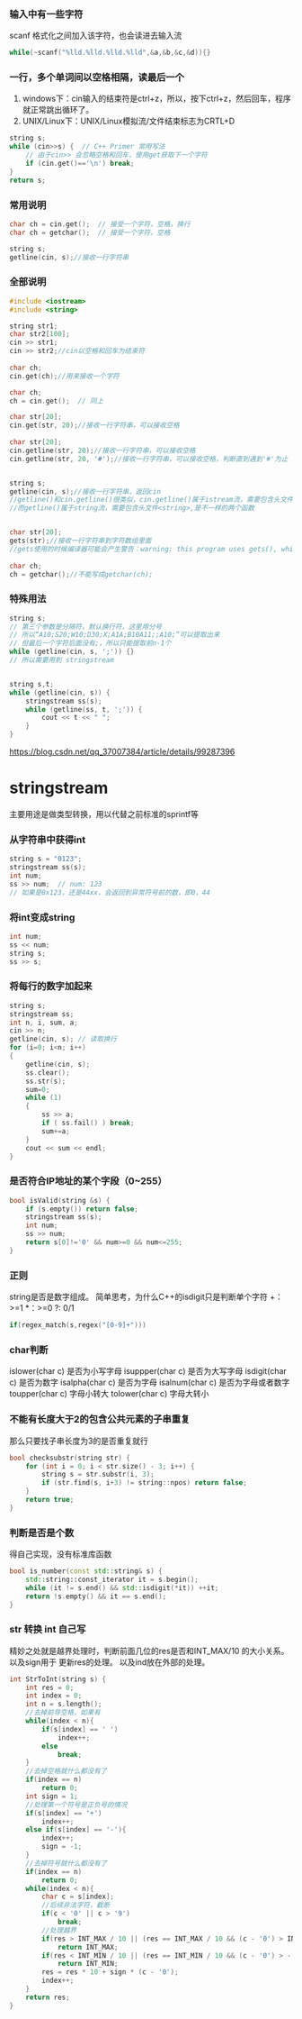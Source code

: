 
### 输入中有一些字符
scanf 格式化之间加入该字符，也会读进去输入流
```cpp
while(~scanf("%lld.%lld.%lld.%lld",&a,&b,&c,&d)){}
```

### 一行，多个单词间以空格相隔，读最后一个

1. windows下：cin输入的结束符是ctrl+z，所以，按下ctrl+z，然后回车，程序就正常跳出循环了。
2. UNIX/Linux下：UNIX/Linux模拟流/文件结束标志为CRTL+D
```cpp
string s;
while (cin>>s) {  // C++ Primer 常用写法
    // 由于cin>> 会忽略空格和回车，使用get获取下一个字符
    if (cin.get()=='\n') break;
}
return s;
```

### 常用说明
```cpp
char ch = cin.get();  // 接受一个字符，空格，换行
char ch = getchar();  // 接受一个字符，空格

string s;
getline(cin, s);//接收一行字符串

```


### 全部说明
```cpp
#include <iostream>
#include <string>

string str1;
char str2[100];
cin >> str1;
cin >> str2;//cin以空格和回车为结束符
 
char ch;
cin.get(ch);//用来接收一个字符

char ch;
ch = cin.get();  // 同上

char str[20];
cin.get(str, 20);//接收一行字符串，可以接收空格
 
char str[20];
cin.getline(str, 20);//接收一行字符串，可以接收空格
cin.getline(str, 20, '#');//接收一行字符串，可以接收空格，判断直到遇到'#'为止


string s;
getline(cin, s);//接收一行字符串，返回cin
//getline()和cin.getline()很类似，cin.getline()属于istream流，需要包含头文件<iostream>
//而getline()属于string流，需要包含头文件<string>,是不一样的两个函数


char str[20];
gets(str);//接收一行字符串到字符数组里面
//gets使用的时候编译器可能会产生警告：warning: this program uses gets(), which is unsafe.  所以建议使用cin.getline()
 
char ch;
ch = getchar();//不能写成getchar(ch);
```

### 特殊用法
```cpp
string s;
// 第三个参数是分隔符，默认换行符，这里用分号
// 所以“A10;S20;W10;D30;X;A1A;B10A11;;A10;”可以提取出来
// 但最后一个字符后面没有;，所以只能提取前n-1个
while (getline(cin, s, ';')) {}
// 所以需要用到 stringstream


string s,t;
while (getline(cin, s)) {
    stringstream ss(s);
    while (getline(ss, t, ';')) {
        cout << t << " ";
    }
}
```

https://blog.csdn.net/qq_37007384/article/details/99287396

# stringstream
主要用途是做类型转换，用以代替之前标准的sprintf等


### 从字符串中获得int
```cpp
string s = "0123";
stringstream ss(s);
int num;
ss >> num;  // num: 123
// 如果是0x123，还是44xx，会返回到异常符号前的数，即0，44
```


### 将int变成string
```cpp
int num;
ss << num;
string s;
ss >> s;
```


### 将每行的数字加起来
```cpp
string s;
stringstream ss;
int n, i, sum, a;
cin >> n;
getline(cin, s); // 读取换行
for (i=0; i<n; i++)
{
    getline(cin, s);
    ss.clear();
    ss.str(s);
    sum=0;
    while (1)
    {
        ss >> a;
        if ( ss.fail() ) break;
        sum+=a;
    }
    cout << sum << endl;
}
```


### 是否符合IP地址的某个字段（0~255）
```cpp
bool isValid(string &s) {
    if (s.empty()) return false;
    stringstream ss(s);
    int num;
    ss >> num;
    return s[0]!='0' && num>=0 && num<=255;
}
```

### 正则
string是否是数字组成。
简单思考，为什么C++的isdigit只是判断单个字符
+：>=1
*：>=0
?: 0/1
```cpp
if(regex_match(s,regex("[0-9]+"))) 
```

### char判断
islower(char c) 是否为小写字母
isuppper(char c) 是否为大写字母
isdigit(char c) 是否为数字
isalpha(char c) 是否为字母
isalnum(char c) 是否为字母或者数字
toupper(char c) 字母小转大
tolower(char c) 字母大转小


### 不能有长度大于2的包含公共元素的子串重复
那么只要找子串长度为3的是否重复就行
```cpp
bool checksubstr(string str) {
    for (int i = 0; i < str.size() - 3; i++) {
        string s = str.substr(i, 3);
        if (str.find(s, i+3) != string::npos) return false;
    }
    return true;
}
```
### 判断是否是个数
得自己实现，没有标准库函数
```cpp
bool is_number(const std::string& s) {
    std::string::const_iterator it = s.begin();
    while (it != s.end() && std::isdigit(*it)) ++it;
    return !s.empty() && it == s.end();
}
```


### str 转换 int 自己写
精妙之处就是越界处理时，判断前面几位的res是否和INT_MAX/10 的大小关系。
以及sign用于 更新res的处理。
以及ind放在外部的处理。
```cpp
int StrToInt(string s) {
    int res = 0;
    int index = 0;
    int n = s.length();
    //去掉前导空格，如果有
    while(index < n){ 
        if(s[index] == ' ')
            index++;
        else
            break;
    }
    //去掉空格就什么都没有了
    if(index == n) 
        return 0;
    int sign = 1;
    //处理第一个符号是正负号的情况
    if(s[index] == '+')
        index++;
    else if(s[index] == '-'){
        index++;
        sign = -1;
    }
    //去掉符号就什么都没有了
    if(index == n) 
        return 0;
    while(index < n){
        char c = s[index];
        //后续非法字符，截断
        if(c < '0' || c > '9')  
            break;
        //处理越界
        if(res > INT_MAX / 10 || (res == INT_MAX / 10 && (c - '0') > INT_MAX % 10))
            return INT_MAX;
        if(res < INT_MIN / 10 || (res == INT_MIN / 10 && (c - '0') > -(INT_MIN % 10)))
            return INT_MIN;
        res = res * 10 + sign * (c - '0');
        index++;
    }
    return res;
}

```
